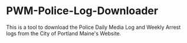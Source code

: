 # PWM-Police-Log-Downloader

This is a tool to download the Police Daily Media Log and Weekly Arrest logs from the City of Portland Maine's Website.


